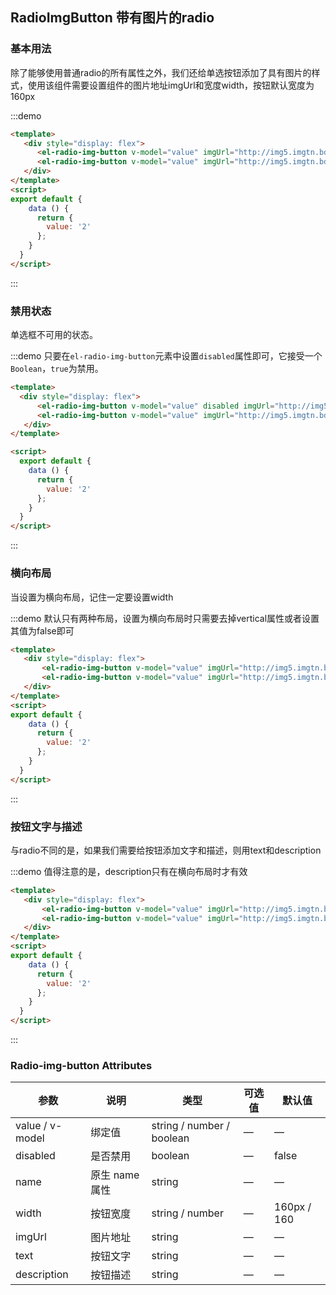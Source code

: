 ## RadioImgButton 带有图片的radio

### 基本用法

除了能够使用普通radio的所有属性之外，我们还给单选按钮添加了具有图片的样式，使用该组件需要设置组件的图片地址imgUrl和宽度width，按钮默认宽度为160px

:::demo
```html
<template>
   <div style="display: flex">
      <el-radio-img-button v-model="value" imgUrl="http://img5.imgtn.bdimg.com/it/u=3987907653,720009510&fm=26&gp=0.jpg" label="1" text="radio-img-button" vertical description="我是radio1"></el-radio-img-button>
      <el-radio-img-button v-model="value" imgUrl="http://img5.imgtn.bdimg.com/it/u=3987907653,720009510&fm=26&gp=0.jpg" label="2" text="radio-img-button" vertical description="真是一段很长很长很真是一段很长很长很长的文字真是一段很长很长很长的文字真是一段很长很长很长的文字真是一段很长很长很长的文字真是一段很长很长很长的文字真是一段很长很长很长的文字真是一段很长很长很长的文字长的文字"></el-radio-img-button>
   </div>
</template>
<script>
export default {
    data () {
      return {
        value: '2'
      };
    }
  }
</script>
```
:::

### 禁用状态
单选框不可用的状态。

:::demo 只要在`el-radio-img-button`元素中设置`disabled`属性即可，它接受一个`Boolean`，`true`为禁用。
```html
<template>
  <div style="display: flex">
      <el-radio-img-button v-model="value" disabled imgUrl="http://img5.imgtn.bdimg.com/it/u=3987907653,720009510&fm=26&gp=0.jpg" label="1" text="radio-img-button" vertical description="我是radio1"></el-radio-img-button>
      <el-radio-img-button v-model="value" imgUrl="http://img5.imgtn.bdimg.com/it/u=3987907653,720009510&fm=26&gp=0.jpg" label="2" disabled text="radio-img-button" vertical description="真是一段很长很长很真是一段很长很长很长的文字真是一段很长很长很长的文字真是一段很长很长很长的文字真是一段很长很长很长的文字真是一段很长很长很长的文字真是一段很长很长很长的文字真是一段很长很长很长的文字长的文字"></el-radio-img-button>
   </div>
</template>

<script>
  export default {
    data () {
      return {
        value: '2'
      };
    }
  }
</script>
```
:::

### 横向布局

当设置为横向布局，记住一定要设置width

:::demo 默认只有两种布局，设置为横向布局时只需要去掉vertical属性或者设置其值为false即可
```html
<template>
   <div style="display: flex">
       <el-radio-img-button v-model="value" imgUrl="http://img5.imgtn.bdimg.com/it/u=3987907653,720009510&fm=26&gp=0.jpg" label="1" width="586px" text="radio-img-button" description="此处风景优美，令人身心向往；但是却带一股寒冷之气，恰恰还是那些市井之地，才充满生活气息；不知是知了还是蛐蛐的叫声，使得夜晚更加的宁静安逸"></el-radio-img-button>
       <el-radio-img-button v-model="value" imgUrl="http://img5.imgtn.bdimg.com/it/u=3987907653,720009510&fm=26&gp=0.jpg" label="2" width="586px" text="radio-img-button" description="此处风景优美，令人身心向往；但是却带一股寒冷之气，恰恰还是那些市井之地，才充满生活气息；不知是知了还是蛐蛐的叫声，使得夜晚更加的宁静安逸"></el-radio-img-button>
   </div>
</template>
<script>
export default {
    data () {
      return {
        value: '2'
      };
    }
  }
</script>
```
:::

### 按钮文字与描述

与radio不同的是，如果我们需要给按钮添加文字和描述，则用text和description

:::demo 值得注意的是，description只有在横向布局时才有效
```html
<template>
   <div style="display: flex">
       <el-radio-img-button v-model="value" imgUrl="http://img5.imgtn.bdimg.com/it/u=3987907653,720009510&fm=26&gp=0.jpg" label="1" width="310px" text="按钮文字" description="按钮描述"></el-radio-img-button>
       <el-radio-img-button v-model="value" imgUrl="http://img5.imgtn.bdimg.com/it/u=3987907653,720009510&fm=26&gp=0.jpg" label="2" width="310px" text="按钮文字" description="按钮描述"></el-radio-img-button>
   </div>
</template>
<script>
export default {
    data () {
      return {
        value: '2'
      };
    }
  }
</script>
```
:::

### Radio-img-button Attributes
| 参数      | 说明    | 类型      | 可选值       | 默认值   |
|---------- |-------- |---------- |-------------  |-------- |
| value / v-model | 绑定值 | string / number / boolean | — | — |
| disabled  | 是否禁用    | boolean   | — | false   |
| name | 原生 name 属性 | string    |      —         |     —    |
| width | 按钮宽度 | string / number | — | 160px / 160 |
| imgUrl | 图片地址 | string | — |  — |
| text | 按钮文字 | string | — |  — |
| description | 按钮描述 | string | — |  — |

